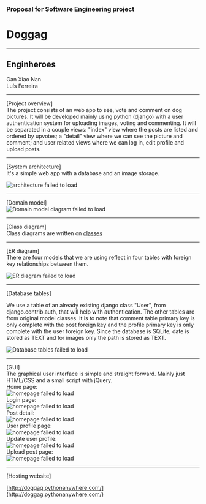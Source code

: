 ### Proposal for Software Engineering project

# Doggag
---

## Enginheroes
Gan Xiao Nan  
Luís Ferreira

---

[Project overview]  
The project consists of an web app to see, vote and comment on dog pictures. It will be developed mainly using python (django) with a user authentication system for uploading images, voting and commenting.
It will be separated in a couple views: "index" view where the posts are listed and ordered by upvotes; a "detail" view where we can see the picture and comment; and user related views where we can log in, edit profile and upload posts.

---

[System architecture]  
It's a simple web app with a database and an image storage.

![architecture failed to load](./imgs_proposal/Architecture.PNG)


---

[Domain model]  
![Domain model diagram failed to load](./imgs_proposal/domain.png)  

---

[Class diagram]  
Class diagrams are written on [classes](Class.md)

---

[ER diagram]  
There are four models that we are using reflect in four tables with foreign key relationships between them.  

![ER diagram failed to load](./imgs_proposal/ER_doggag.png)

---

[Database tables]  

We use a table of an already existing django class "User", from django.contrib.auth, that will help with authentication. The other tables are from original model classes. It is to note that comment table primary key is only complete with the post foreign key and the profile primary key is only complete with the user foreign key. Since the database is SQLite, date is stored as TEXT and for images only the path is stored as TEXT.  

![Database tables failed to load](./imgs_proposal/db.png)

---

[GUI]  
The graphical user interface is simple and straight forward. Mainly just HTML/CSS and a small script with jQuery.  
Home page:  
![homepage failed to load](./imgs_proposal/proposalGUI/homePage.PNG)   
Login page:  
![homepage failed to load](./imgs_proposal/proposalGUI/loginPage.PNG)   
Post detail:  
![homepage failed to load](./imgs_proposal/proposalGUI/postDetail.PNG)  
User profile page:  
![homepage failed to load](./imgs_proposal/proposalGUI/userProfile.PNG)  
Update user profile:  
![homepage failed to load](./imgs_proposal/proposalGUI/updateUserProfileSite.PNG)   
Upload post page:  
![homepage failed to load](./imgs_proposal/proposalGUI/uploadPostPage.PNG)

---

[Hosting website]  

[http://doggag.pythonanywhere.com/](http://doggag.pythonanywhere.com/)
